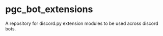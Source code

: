 # pgc_bot_extensions
A repository for discord.py extension modules to be used across discord bots. 
